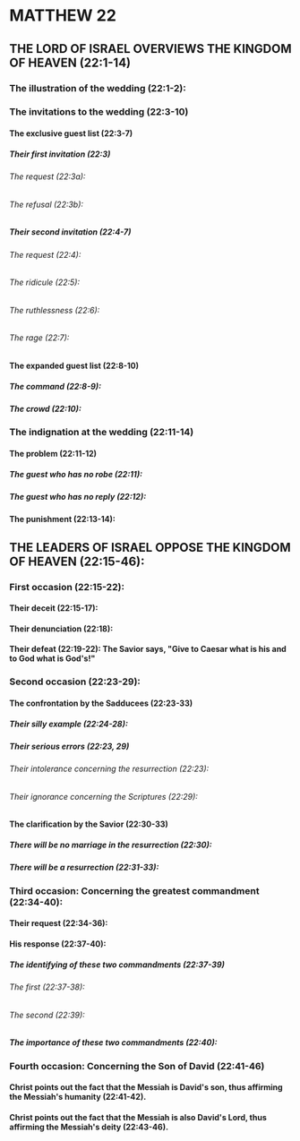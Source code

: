 ---
---
# MATTHEW 22
## THE LORD OF ISRAEL OVERVIEWS THE KINGDOM OF HEAVEN (22:1-14) 
###  The illustration of the wedding (22:1-2): 
###  The invitations to the wedding (22:3-10) 
####  The exclusive guest list (22:3-7) 
#####  Their first invitation (22:3) 
######  The request (22:3a): 
######  The refusal (22:3b): 
#####  Their second invitation (22:4-7) 
######  The request (22:4): 
######  The ridicule (22:5): 
######  The ruthlessness (22:6): 
######  The rage (22:7): 
####  The expanded guest list (22:8-10) 
#####  The command (22:8-9): 
#####  The crowd (22:10): 
###  The indignation at the wedding (22:11-14) 
####  The problem (22:11-12) 
#####  The guest who has no robe (22:11): 
#####  The guest who has no reply (22:12): 
####  The punishment (22:13-14): 
## THE LEADERS OF ISRAEL OPPOSE THE KINGDOM OF HEAVEN (22:15-46): 
###  First occasion (22:15-22): 
####  Their deceit (22:15-17): 
####  Their denunciation (22:18): 
####  Their defeat (22:19-22): The Savior says, \"Give to Caesar what is his and to God what is God\'s!\" 
###  Second occasion (22:23-29): 
####  The confrontation by the Sadducees (22:23-33) 
#####  Their silly example (22:24-28): 
#####  Their serious errors (22:23, 29) 
######  Their intolerance concerning the resurrection (22:23): 
######  Their ignorance concerning the Scriptures (22:29): 
####  The clarification by the Savior (22:30-33) 
#####  There will be no marriage in the resurrection (22:30): 
#####  There will be a resurrection (22:31-33): 
###  Third occasion: Concerning the greatest commandment (22:34-40): 
####  Their request (22:34-36): 
####  His response (22:37-40): 
#####  The identifying of these two commandments (22:37-39) 
######  The first (22:37-38): 
######  The second (22:39): 
#####  The importance of these two commandments (22:40): 
###  Fourth occasion: Concerning the Son of David (22:41-46) 
####  Christ points out the fact that the Messiah is David\'s son, thus affirming the Messiah\'s humanity (22:41-42). 
####  Christ points out the fact that the Messiah is also David\'s Lord, thus affirming the Messiah\'s deity (22:43-46). 
